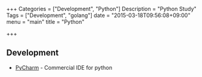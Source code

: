 +++
Categories = ["Development", "Python"]
Description = "Python Study"
Tags = ["Development", "golang"]
date = "2015-03-18T09:56:08+09:00"
menu = "main"
title = "Python"

+++




## Development
* [PyCharm](https://www.jetbrains.com/pycharm/) - Commercial IDE for python
